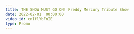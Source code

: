 ```yaml
---
title: THE SNOW MUST GO ON! Freddy Mercury Tribute Show
date: 2022-02-01  00:00:00
video_id: cnIflYbFnIE
type: Promo
---
```

